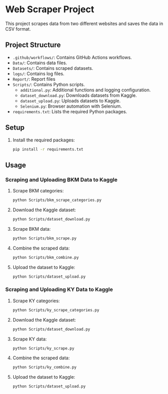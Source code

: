 # Web Scraper Project

This project scrapes data from two different websites and saves the data in CSV format.

## Project Structure

- `.github/workflows/`: Contains GitHub Actions workflows.
- `Data/`: Contains data files.
- `Datasets/`: Contains scraped datasets.
- `logs/`: Contains log files.
- `Report/`: Report files
- `Scripts/`: Contains Python scripts.
  - `additional.py`: Additional functions and logging configuration.
  - `dataset_download.py`: Downloads datasets from Kaggle.
  - `dataset_upload.py`: Uploads datasets to Kaggle.
  - `Selenium.py`: Browser automation with Selenium.
- `requirements.txt`: Lists the required Python packages.

## Setup

1. Install the required packages:
   ```sh
   pip install -r requirements.txt
   ```

## Usage

### Scraping and Uploading BKM Data to Kaggle

1. Scrape BKM categories:
   ```sh
   python Scripts/bkm_scrape_categories.py
   ```

2. Download the Kaggle dataset:
   ```sh
   python Scripts/dataset_download.py
   ```

3. Scrape BKM data:
   ```sh
   python Scripts/bkm_scrape.py
   ```

4. Combine the scraped data:
   ```sh
   python Scripts/bkm_combine.py
   ```

5. Upload the dataset to Kaggle:
   ```sh
   python Scripts/dataset_upload.py
   ```

### Scraping and Uploading KY Data to Kaggle

1. Scrape KY categories:
   ```sh
   python Scripts/ky_scrape_categories.py
   ```

2. Download the Kaggle dataset:
   ```sh
   python Scripts/dataset_download.py
   ```

3. Scrape KY data:
   ```sh
   python Scripts/ky_scrape.py
   ```

4. Combine the scraped data:
   ```sh
   python Scripts/ky_combine.py
   ```

5. Upload the dataset to Kaggle:
   ```sh
   python Scripts/dataset_upload.py
   ```